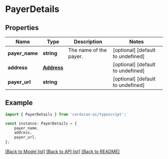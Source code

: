 # PayerDetails


## Properties

Name | Type | Description | Notes
------------ | ------------- | ------------- | -------------
**payer_name** | **string** | The name of the payer. | [optional] [default to undefined]
**address** | [**Address**](Address.md) |  | [optional] [default to undefined]
**payer_url** | **string** |  | [optional] [default to undefined]

## Example

```typescript
import { PayerDetails } from 'cardscan-ai/typescript';

const instance: PayerDetails = {
    payer_name,
    address,
    payer_url,
};
```

[[Back to Model list]](../README.md#documentation-for-models) [[Back to API list]](../README.md#documentation-for-api-endpoints) [[Back to README]](../README.md)
